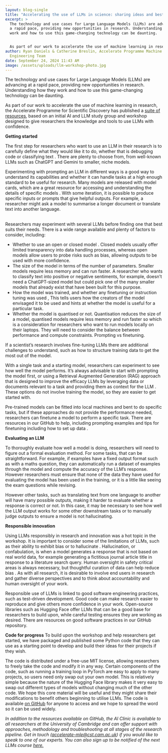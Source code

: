 ```yaml
---
layout: blog-single
title: "Accelerating the use of LLMs in science: sharing ideas and best practice"
excerpt: >
  The technology and use cases for Large Language Models (LLMs) are advancing at
  a rapid pace, providing new opportunities in research. Understanding how they
  work and how to use this game-changing technology can be daunting. 


  As part of our work to accelerate the use of machine learning in research, the Accelerate Programme for Scientific Discovery has published a suite of resources, based on an initial AI and LLM study group and workshop designed to give researchers the knowledge and tools to use LLMs with confidence
author: Ryan Daniels & Catherine Breslin, Accelerate Programme Machine Learning
  Engineering Team
date: September 24, 2024 11:43 AM
image: /assets/uploads/llm-workshop-photo.jpg
---
```

The technology and use cases for Large Language Models (LLMs) are advancing at a rapid pace, providing new opportunities in research. Understanding how they work and how to use this game-changing technology can be daunting. 


As part of our work to accelerate the use of machine learning in research, the Accelerate Programme for Scientific Discovery has published a [suite of resources](https://acceleratescience.github.io/resources/ai-and-large-language-models-workshop.html), based on an initial AI and LLM study group and workshop designed to give researchers the knowledge and tools to use LLMs with confidence.


**Getting started**


The first step for researchers who want to use an LLM in their research is to carefully define what they would like it to do, whether that is debugging code or classifying text  . There are plenty to choose from, from well-known LLMs such as ChatGPT and Gemini to smaller, niche models. 


Experimenting with prompting an LLM in different ways is a good way to understand its capabilities and whether it can handle tasks at a high enough standard to be useful for research. Many models are released with model cards, which are a great resource for accessing and understanding the details of specific models . With some iteration, it is possible to produce specific inputs or prompts that give helpful outputs. For example, a researcher might ask a model to summarise a longer document or translate text into another language.

\
Researchers may experiment with several LLMs before finding one that best suits their needs. There is a wide range available and plenty of factors to consider, including:

* Whether to use an open or closed model  . Closed models usually offer limited transparency into data handling processes, whereas open models allow users to probe risks such as bias, allowing outputs to be used with more confidence.
* The size of the model in terms of the number of parameters. Smaller models require less memory and can run faster. A researcher who wants to classify text into positive or negative sentiments, for example, doesn’t need a ChatGPT-sized model but could pick one of the many smaller models that already exist that have been built for this purpose. 
* How the model was trained, and whether any finetuning or instruction tuning was used  , This tells users how the creators of the model envisaged it to be used and hints at whether the model is useful for a particular task.
* Whether the model is quantised or not. Quantisation reduces the size of a model, quantised models require less memory and run faster so which is a consideration for researchers who want to run models locally on their laptops. They will need to consider the balance between performance and compute constraints.
  Prompting vs finetuning.


If  a scientist’s research involves fine-tuning LLMs there are additional challenges to understand, such as how to structure training data to get the most out of the model. 

With a single task and a starting model, researchers can experiment to see how well the model performs. It’s always advisable to start with prompting the model first, or using a Retrieval Augmented Generation (RAG) approach that is designed to improve the efficacy LLMs by leveraging data or documents relevant to a task and providing them as context for the LLM  . These options do not involve training the model, so they are easier to get started with. 

Pre-trained models can be fitted into local machines and bent to do specific tasks, but if these approaches do not provide the performance needed, researchers can finetune a model to perform a specific task. There are resources in our GitHub to help, including prompting examples and tips for finetuning including how to set up data  .

**Evaluating an LLM**

To thoroughly evaluate how well a model is doing, researchers will need to figure out a formal evaluation method. For some tasks, that can be straightforward. For example, if examples have a fixed output format such as with a maths question, they can automatically run a dataset of examples through the model and compute the accuracy of the LLM’s response. However researchers must ensure that none of the data they have used for evaluating the model has been used in the training, or it is a little like seeing the exam questions while revising.

However other tasks, such as translating text from one language to another will have many possible outputs, making it harder to evaluate whether a response is correct or not. In this case, it may be necessary to see how well the LLM output works for some other downstream tasks or to manually judge outputs to ensure a model is not hallucinating.

**Responsible innovation**

Using LLMs responsibly in research and innovation was a hot topic in the workshop. It is important to consider some of the limitations of LLMs, such as their ability to exhibit bias or to hallucinate  . Hallucination, or confabulation, is when a model generates a response that is not based on real world data, for example generating a fictitious journal article title in response to a literature search query. Human oversight in safety critical areas is always necessary, but thoughtful curation of data can help reduce bias . As with all research, it is desirable to involve end users in research and gather diverse perspectives and to think about accountability and human oversight of your work. 


Responsible use of LLMs is linked to good software engineering practices, such as test-driven development. Good code can make research easier to reproduce and give others more confidence in your work. Open-source libraries such as Hugging Face offer LLMs that can be a good base for researchers to build upon, while careful testing ensures they are working as desired. There are resources on good software practices in our GitHub repository.


**Code for progress**
To build upon the workshop and help researchers get started, we have packaged and published some Python code that they can use as a starting point to develop and build their ideas for their projects if they wish. 


The code is distributed under a free-use MIT license, allowing researchers to freely take the code and modify it in any way. Certain components of the code, such as running a training loop in PyTorch are easy to apply to many projects, so users need only swap out your own model. This is relatively simple because the nature of the Hugging Face library makes it very easy to swap out different types of models without changing much of the other code.
 We hope this core material will be useful and they might share their modifications to benefit others beginning to utilise LLMs. The code is available [on GitHub](https://github.com/acceleratescience/large-language-models) for anyone to access and we hope to spread the word so it can be used widely. 


*In addition to the resources available on GitHub, the AI Clinic is available to all researchers at the University of Cambridge and can offer support with approaches, methodology and troubleshooting at all stages of the research pipeline. Get in touch (accelerate-mle@cst.cam.ac.uk) if you would like to speak to one of our experts. You can also sign up to be notified of the next LLMs course [here.](https://www.training.cam.ac.uk/apsci/event/5276932)*